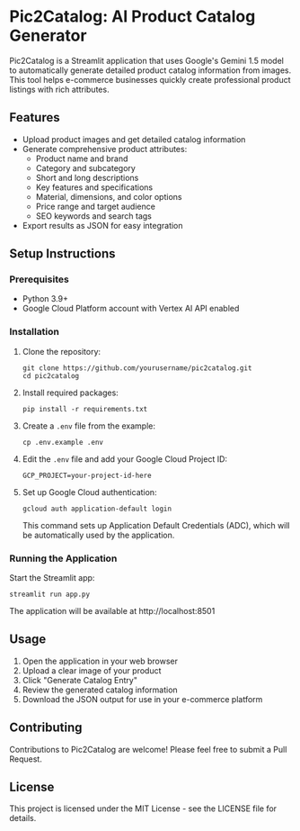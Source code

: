 # Pic2Catalog: AI Product Catalog Generator

Pic2Catalog is a Streamlit application that uses Google's Gemini 1.5 model to automatically generate detailed product catalog information from images. This tool helps e-commerce businesses quickly create professional product listings with rich attributes.

## Features

- Upload product images and get detailed catalog information
- Generate comprehensive product attributes:
  - Product name and brand
  - Category and subcategory
  - Short and long descriptions
  - Key features and specifications
  - Material, dimensions, and color options
  - Price range and target audience
  - SEO keywords and search tags
- Export results as JSON for easy integration

## Setup Instructions

### Prerequisites

- Python 3.9+
- Google Cloud Platform account with Vertex AI API enabled

### Installation

1. Clone the repository:
   ```
   git clone https://github.com/yourusername/pic2catalog.git
   cd pic2catalog
   ```

2. Install required packages:
   ```
   pip install -r requirements.txt
   ```

3. Create a `.env` file from the example:
   ```
   cp .env.example .env
   ```

4. Edit the `.env` file and add your Google Cloud Project ID:
   ```
   GCP_PROJECT=your-project-id-here
   ```

5. Set up Google Cloud authentication:
   ```
   gcloud auth application-default login
   ```
   This command sets up Application Default Credentials (ADC), which will be automatically used by the application.

### Running the Application

Start the Streamlit app:
```
streamlit run app.py
```

The application will be available at http://localhost:8501

## Usage

1. Open the application in your web browser
2. Upload a clear image of your product
3. Click "Generate Catalog Entry"
4. Review the generated catalog information
5. Download the JSON output for use in your e-commerce platform

## Contributing

Contributions to Pic2Catalog are welcome! Please feel free to submit a Pull Request.

## License

This project is licensed under the MIT License - see the LICENSE file for details.